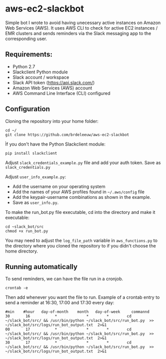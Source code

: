 # aws-ec2-slackbot

Simple bot I wrote to avoid having unecessary active instances on Amazon Web Services (AWS). It uses AWS CLI to check for active EC2 instances / EMR clusters and sends reminders via the Slack messaging app to the corresponding user.

## Requirements:

- Python 2.7
- Slackclient Python module 
- Slack account / workspace
- Slack API token (https://api.slack.com/)
- Amazon Web Services (AWS) account 
- AWS Command Line Interface (CLI) configured

## Configuration 

Cloning the repository into your home folder: 

```
cd ~/
git clone https://github.com/brdeleeuw/aws-ec2-slackbot
```

Ìf you don't have the Python Slackclient module:

```pip install slackclient```

Adjust ```slack_credentials_example.py``` file and add your auth token. Save as ```slack_credentials.py```

Adjust ```user_info_example.py```:

- Add the username on your operating system
- Add the names of your AWS profiles found in ```~/.aws/config``` file
- Add the keypair-username combinations as shown in the example. 
- Save as ```user_info.py```.

To make the run_bot.py file executable, cd into the directory and make it executable:

```
cd ~slack_bot/src
chmod +x run_bot.py
```

You may need to adjust the ```log_file_path``` variable in ```aws_functions.py``` to the directory where you cloned the repository to if you didn't choose the home directory.  


## Running automatically

To send reminders, we can have the file run in a cronjob.

```crontab -e```

Then add whenever you want the file to run. Example of a crontab entry to send a reminder at 16:30, 17:00 and 17:30 every day:

```
#min    #hour   day-of-month    month   day-of-week     commannd
30       16           *             *        *        cd ~/slack_bot/src/ && /usr/bin/python ~/slack_bot/src/run_bot.py  >> ~/slack_bot/src/logs/run_bot_output.txt  2>&1
00       17           *             *        *        cd ~/slack_bot/src/ && /usr/bin/python ~/slack_bot/src/run_bot.py  >> ~/slack_bot/src/logs/run_bot_output.txt  2>&1
30       17           *             *        *        cd ~/slack_bot/src/ && /usr/bin/python ~/slack_bot/src/run_bot.py  >> ~/slack_bot/src/logs/run_bot_output.txt  2>&1
```